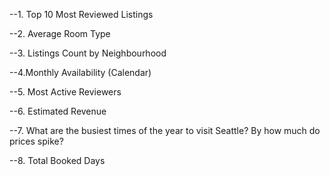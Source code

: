 --1. Top 10 Most Reviewed Listings

--2. Average Room Type


--3. Listings Count by Neighbourhood

--4.Monthly Availability (Calendar)


--5. Most Active Reviewers

--6. Estimated Revenue 


--7. What are the busiest times of the year to visit Seattle? By how much do prices spike?


--8. Total Booked Days








